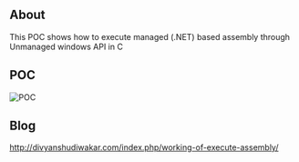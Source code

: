 ## About

This POC shows how to execute managed (.NET) based assembly through Unmanaged windows API in C

## POC

![POC](https://github.com/SecTheBit/MalDevelopment/assets/46895441/5db76c50-4cae-4368-b868-294646828a06)

## Blog

http://divyanshudiwakar.com/index.php/working-of-execute-assembly/
